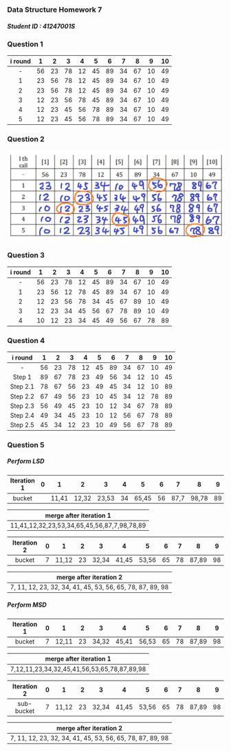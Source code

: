 ### Data Structure Homework 7

##### Student ID : 41247001S

### Question 1

|i round|1|2|3|4|5|6|7|8|9|10|
|:---:|:---:|:---:|:---:|:---:|:---:|:---:|:---:|:---:|:---:|:---:|
|-|56|23|78|12|45|89|34|67|10|49|
|1|23|56|78|12|45|89|34|67|10|49|
|2|23|56|78|12|45|89|34|67|10|49|
|3|12|23|56|78|45|89|34|67|10|49|
|4|12|23|45|56|78|89|34|67|10|49|
|5|12|23|45|56|78|89|34|67|10|49|

### Question 2

![Alt text](q2.png)

### Question 3

|i round|1|2|3|4|5|6|7|8|9|10|
|:---:|:---:|:---:|:---:|:---:|:---:|:---:|:---:|:---:|:---:|:---:|
|-|56|23|78|12|45|89|34|67|10|49|
|1|23|56|12|78|45|89|34|67|10|49|
|2|12|23|56|78|34|45|67|89|10|49|
|3|12|23|34|45|56|67|78|89|10|49|
|4|10|12|23|34|45|49|56|67|78|89|

### Question 4

|i round|1|2|3|4|5|6|7|8|9|10|
|:---:|:---:|:---:|:---:|:---:|:---:|:---:|:---:|:---:|:---:|:---:|
|-|56|23|78|12|45|89|34|67|10|49|
|Step 1|89|67|78|23|49|56|34|12|10|45|
|Step 2.1|78|67|56|23|49|45|34|12|10|89|
|Step 2.2|67|49|56|23|10|45|34|12|78|89|
|Step 2.3|56|49|45|23|10|12|34|67|78|89|
|Step 2.4|49|34|45|23|10|12|56|67|78|89|
|Step 2.5|45|34|12|23|10|49|56|67|78|89|

### Question 5

##### Perform LSD

|Iteration 1|0|1|2|3|4|5|6|7|8|9|
|:---:|:---:|:---:|:---:|:---:|:---:|:---:|:---:|:---:|:---:|:---:|
|bucket||11,41|12,32|23,53|34|65,45|56|87,7|98,78|89|

|merge after iteration 1|
|-|
|11,41,12,32,23,53,34,65,45,56,87,7,98,78,89|

|Iteration 2|0|1|2|3|4|5|6|7|8|9|
|:---:|:---:|:---:|:---:|:---:|:---:|:---:|:---:|:---:|:---:|:---:|
|bucket|7|11,12|23|32,34|41,45|53,56|65|78|87,89|98|

|merge after iteration 2|
|-|
|7, 11, 12, 23, 32, 34, 41, 45, 53, 56, 65, 78, 87, 89, 98|

##### Perform MSD

|Iteration 1|0|1|2|3|4|5|6|7|8|9|
|:---:|:---:|:---:|:---:|:---:|:---:|:---:|:---:|:---:|:---:|:---:|
|bucket|7|12,11|23|34,32|45,41|56,53|65|78|87,89|98|

|merge after iteration 1|
|-|
|7,12,11,23,34,32,45,41,56,53,65,78,87,89,98|

|Iteration 2|0|1|2|3|4|5|6|7|8|9|
|:---:|:---:|:---:|:---:|:---:|:---:|:---:|:---:|:---:|:---:|:---:|
|sub-bucket|7|11,12|23|32,34|41,45|53,56|65|78|87,89|98|

|merge after iteration 2|
|-|
|7, 11, 12, 23, 32, 34, 41, 45, 53, 56, 65, 78, 87, 89, 98|